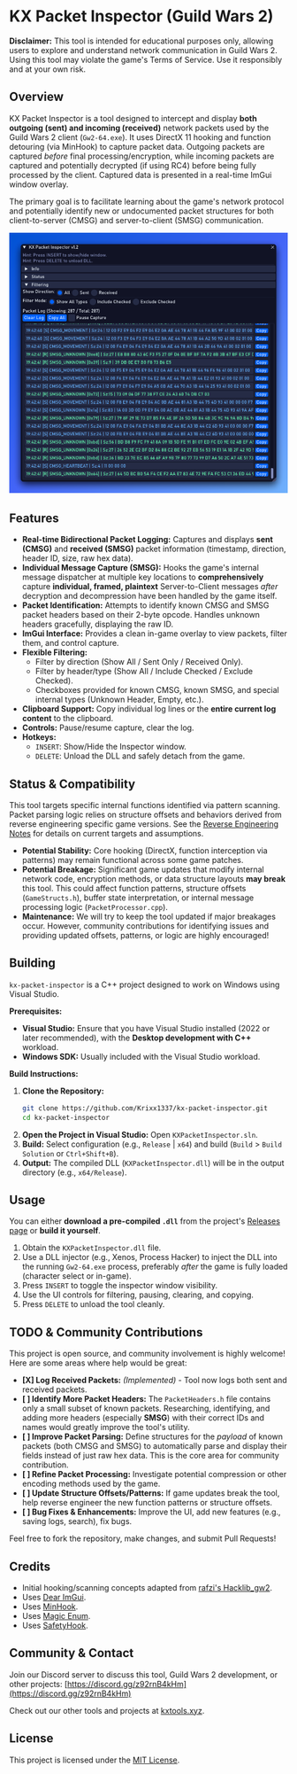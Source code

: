 # KX Packet Inspector (Guild Wars 2)

**Disclaimer:** This tool is intended for educational purposes only, allowing users to explore and understand network communication in Guild Wars 2. Using this tool may violate the game's Terms of Service. Use it responsibly and at your own risk.

## Overview

KX Packet Inspector is a tool designed to intercept and display **both outgoing (sent) and incoming (received)** network packets used by the Guild Wars 2 client (`Gw2-64.exe`). It uses DirectX 11 hooking and function detouring (via MinHook) to capture packet data. Outgoing packets are captured *before* final processing/encryption, while incoming packets are captured and potentially decrypted (if using RC4) before being fully processed by the client. Captured data is presented in a real-time ImGui window overlay.

The primary goal is to facilitate learning about the game's network protocol and potentially identify new or undocumented packet structures for both client-to-server (CMSG) and server-to-client (SMSG) communication.

![KX Packet Inspector GUI](images/kx_inspector_gui_v1.2.png)

## Features

*   **Real-time Bidirectional Packet Logging:** Captures and displays **sent (CMSG)** and **received (SMSG)** packet information (timestamp, direction, header ID, size, raw hex data).
*   **Individual Message Capture (SMSG):** Hooks the game's internal message dispatcher at multiple key locations to **comprehensively** capture **individual, framed, plaintext** Server-to-Client messages *after* decryption and decompression have been handled by the game itself.
*   **Packet Identification:** Attempts to identify known CMSG and SMSG packet headers based on their 2-byte opcode. Handles unknown headers gracefully, displaying the raw ID.
*   **ImGui Interface:** Provides a clean in-game overlay to view packets, filter them, and control capture.
*   **Flexible Filtering:**
    *   Filter by direction (Show All / Sent Only / Received Only).
    *   Filter by header/type (Show All / Include Checked / Exclude Checked).
    *   Checkboxes provided for known CMSG, known SMSG, and special internal types (Unknown Header, Empty, etc.).
*   **Clipboard Support:** Copy individual log lines or the **entire current log content** to the clipboard.
*   **Controls:** Pause/resume capture, clear the log.
*   **Hotkeys:**
    *   `INSERT`: Show/Hide the Inspector window.
    *   `DELETE`: Unload the DLL and safely detach from the game.

## Status & Compatibility

This tool targets specific internal functions identified via pattern scanning. Packet parsing logic relies on structure offsets and behaviors derived from reverse engineering specific game versions. See the [Reverse Engineering Notes](docs/ReverseEngineering.md) for details on current targets and assumptions.

*   **Potential Stability:** Core hooking (DirectX, function interception via patterns) may remain functional across some game patches.
*   **Potential Breakage:** Significant game updates that modify internal network code, encryption methods, or data structure layouts **may break** this tool. This could affect function patterns, structure offsets (`GameStructs.h`), buffer state interpretation, or internal message processing logic (`PacketProcessor.cpp`).
*   **Maintenance:** We will try to keep the tool updated if major breakages occur. However, community contributions for identifying issues and providing updated offsets, patterns, or logic are highly encouraged!

## Building

`kx-packet-inspector` is a C++ project designed to work on Windows using Visual Studio.

**Prerequisites:**

*   **Visual Studio:** Ensure that you have Visual Studio installed (2022 or later recommended), with the **Desktop development with C++** workload.
*   **Windows SDK:** Usually included with the Visual Studio workload.

**Build Instructions:**

1.  **Clone the Repository:**
    ```bash
    git clone https://github.com/Krixx1337/kx-packet-inspector.git
    cd kx-packet-inspector
    ```
2.  **Open the Project in Visual Studio:** Open `KXPacketInspector.sln`.
3.  **Build:** Select configuration (e.g., `Release` | `x64`) and build (`Build` > `Build Solution` or `Ctrl+Shift+B`).
4.  **Output:** The compiled DLL (`KXPacketInspector.dll`) will be in the output directory (e.g., `x64/Release`).

## Usage

You can either **download a pre-compiled `.dll`** from the project's [Releases page](https://github.com/Krixx1337/kx-packet-inspector/releases) or **build it yourself**.

1.  Obtain the `KXPacketInspector.dll` file.
2.  Use a DLL injector (e.g., Xenos, Process Hacker) to inject the DLL into the running `Gw2-64.exe` process, preferably *after* the game is fully loaded (character select or in-game).
3.  Press `INSERT` to toggle the inspector window visibility.
4.  Use the UI controls for filtering, pausing, clearing, and copying.
5.  Press `DELETE` to unload the tool cleanly.

## TODO & Community Contributions

This project is open source, and community involvement is highly welcome! Here are some areas where help would be great:

*   **[X] Log Received Packets:** *(Implemented)* - Tool now logs both sent and received packets.
*   **[ ] Identify More Packet Headers:** The `PacketHeaders.h` file contains only a small subset of known packets. Researching, identifying, and adding more headers (especially **SMSG**) with their correct IDs and names would greatly improve the tool's utility.
*   **[ ] Improve Packet Parsing:** Define structures for the *payload* of known packets (both CMSG and SMSG) to automatically parse and display their fields instead of just raw hex data. This is the core area for community contribution.
*   **[ ] Refine Packet Processing:** Investigate potential compression or other encoding methods used by the game.
*   **[ ] Update Structure Offsets/Patterns:** If game updates break the tool, help reverse engineer the new function patterns or structure offsets.
*   **[ ] Bug Fixes & Enhancements:** Improve the UI, add new features (e.g., saving logs, search), fix bugs.

Feel free to fork the repository, make changes, and submit Pull Requests!

## Credits

*   Initial hooking/scanning concepts adapted from [rafzi's Hacklib_gw2](https://bitbucket.org/rafzi/hacklib_gw2/src/master/).
*   Uses [Dear ImGui](https://github.com/ocornut/imgui).
*   Uses [MinHook](https://github.com/TsudaKageyu/minhook).
*   Uses [Magic Enum](https://github.com/Neargye/magic_enum).
*   Uses [SafetyHook](https://github.com/cursey/safetyhook).

## Community & Contact

Join our Discord server to discuss this tool, Guild Wars 2 development, or other projects:
[https://discord.gg/z92rnB4kHm](https://discord.gg/z92rnB4kHm)

Check out our other tools and projects at [kxtools.xyz](https://kxtools.xyz).

## License

This project is licensed under the [MIT License](LICENSE).